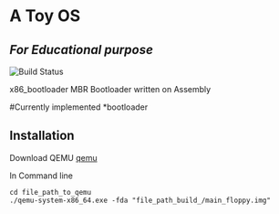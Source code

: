 # A Toy OS
## _For Educational purpose_



![Build Status](https://img.shields.io/badge/Build-Experimental-blue)

x86_bootloader MBR Bootloader written on Assembly

#Currently implemented
  *bootloader


## Installation

Download QEMU [qemu](https://www.qemu.org/)

In Command line

```
cd file_path_to_qemu
./qemu-system-x86_64.exe -fda "file_path_build_/main_floppy.img"

```
